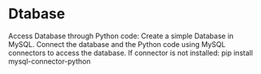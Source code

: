 # Dtabase
Access Database through Python code:
Create a simple Database in MySQL.
Connect the database and the Python code using MySQL connectors to access the database.
If connector is not installed: pip install mysql-connector-python
